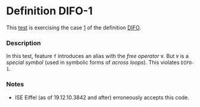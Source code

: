 # Definition DIFO-1

This [test](.) is exercising the case [1](../Readme.md) of the definition [DIFO](../../difo/Readme.md).

### Description

In this test, feature `f` introduces an alias with the *free operator* `∀`. But `∀` is a *special symbol* (used in symbolic forms of *across loops*). This violates `DIFO-1`.

### Notes

* ISE Eiffel (as of 19.12.10.3842 and after) erroneously accepts this code.
